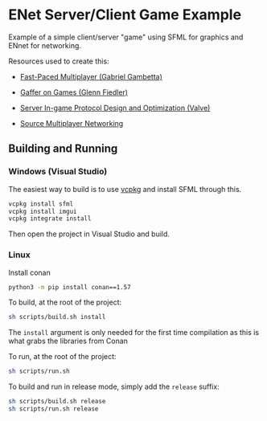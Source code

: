# ENet Server/Client Game Example

Example of a simple client/server "game" using SFML for graphics and ENnet for networking.

Resources used to create this:

* [Fast-Paced Multiplayer (Gabriel Gambetta)](https://www.gabrielgambetta.com/client-server-game-architecture.html)

* [Gaffer on Games (Glenn Fiedler)](https://gafferongames.com/post/snapshot_interpolation/)

* [Server In-game Protocol Design and Optimization (Valve)](https://developer.valvesoftware.com/wiki/Latency_Compensating_Methods_in_Client/Server_In-game_Protocol_Design_and_Optimization)

* [Source Multiplayer Networking](https://developer.valvesoftware.com/wiki/Source_Multiplayer_Networking)

 

## Building and Running

### Windows (Visual Studio)

The easiest way to build is to use [vcpkg](https://vcpkg.io/en/index.html) and install SFML through this.

```bash
vcpkg install sfml
vcpkg install imgui
vcpkg integrate install
```

Then open the project in Visual Studio and build.

### Linux

Install conan

```sh
python3 -m pip install conan==1.57
```

To build, at the root of the project:

```sh
sh scripts/build.sh install
```

The `install` argument is only needed for the first time compilation as this is what grabs the libraries from Conan

To run, at the root of the project:

```sh
sh scripts/run.sh
```

To build and run in release mode, simply add the `release` suffix:

```sh
sh scripts/build.sh release
sh scripts/run.sh release
```
